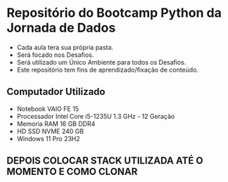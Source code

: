 # Repositório do Bootcamp Python da Jornada de Dados

- Cada aula tera sua própria pasta.
- Será focado nos Desafios.
- Será utilizado um Único Ambiente para todos os Desafios.
- Este repositório tem fins de aprendizado/fixação de conteúdo.

## Computador Utilizado 

- Notebook VAIO FE 15
- Processador Intel Core i5-1235U 1.3 GHz - 12 Geração
- Memoria RAM 16 GB DDR4
- HD SSD NVME 240 GB
- Windows 11 Pro 23H2

## DEPOIS COLOCAR STACK UTILIZADA ATÉ O MOMENTO E COMO CLONAR